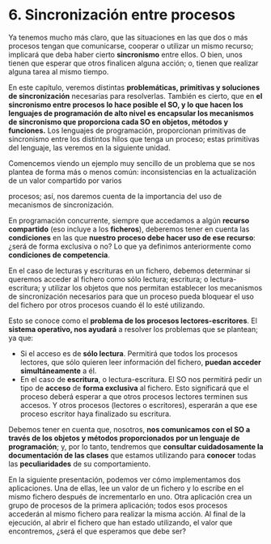 # 6. Sincronización entre procesos

 Ya tenemos mucho más claro, que las situaciones en las que dos o más procesos tengan que comunicarse, cooperar o utilizar un mismo recurso; implicará que deba haber cierto **sincronismo** entre ellos. O bien, unos tienen que esperar que otros finalicen alguna acción; o, tienen que realizar alguna tarea al mismo tiempo.

 En este capítulo, veremos distintas **problemáticas, primitivas y soluciones de sincronización** necesarias para resolverlas. También es cierto, que en **el sincronismo entre procesos lo hace posible el SO, y lo que hacen los lenguajes de programación de alto nivel es encapsular los mecanismos de sincronismo que proporciona cada SO en objetos, métodos y funciones.** Los lenguajes de programación, proporcionan primitivas de sincronismo entre los distintos hilos que tenga un proceso; estas primitivas del lenguaje, las veremos en la siguiente unidad.

 Comencemos viendo un ejemplo muy sencillo de un problema que se nos plantea de forma más o menos común: inconsistencias en la actualización de un valor compartido por varios

 procesos; así, nos daremos cuenta de la importancia del uso de mecanismos de sincronización.

 En programación concurrente, siempre que accedamos a algún **recurso compartido** \(eso incluye a los **ficheros**\), deberemos tener en cuenta las **condiciones** en las que **nuestro proceso debe hacer uso de ese recurso**: ¿será de forma exclusiva o no? Lo que ya definimos anteriormente como **condiciones de competencia**.

 En el caso de lecturas y escrituras en un fichero, debemos determinar si queremos acceder al fichero como sólo lectura; escritura; o lectura-escritura; y utilizar los objetos que nos permitan establecer los mecanismos de sincronización necesarios para que un proceso pueda bloquear el uso del fichero por otros procesos cuando él lo esté utilizando.

 Esto se conoce como el **problema de los procesos lectores-escritores**. El **sistema operativo, nos ayudará** a resolver los problemas que se plantean; ya que:

* Si el acceso es de **sólo lectura**. Permitirá que todos los procesos lectores, que sólo quieren leer información del fichero, **puedan acceder simultáneamente** a él.
* En el caso de **escritura**, o lectura-escritura. El SO nos permitirá pedir un tipo de **acceso** de **forma exclusiva** al fichero. Esto significará que el proceso deberá esperar a que otros procesos lectores terminen sus accesos. Y otros procesos \(lectores o escritores\), esperarán a que ese proceso escritor haya finalizado su escritura.

 Debemos tener en cuenta que, nosotros, **nos comunicamos con el SO a través de los objetos y métodos proporcionados por un lenguaje de programación**; y, por lo tanto, tendremos que **consultar cuidadosamente la documentación de las clases** que estamos utilizando para **conocer** todas las **peculiaridades** de su comportamiento.

 En la siguiente presentación, podemos ver cómo implementamos dos aplicaciones. Una de ellas, lee un valor de un fichero y lo escribe en el mismo fichero después de incrementarlo en uno. Otra aplicación crea un grupo de procesos de la primera aplicación; todos esos procesos accederán al mismo fichero para realizar la misma acción. Al final de la ejecución, al abrir el fichero que han estado utilizando, el valor que encontremos, ¿será el que esperamos que debe ser?  


